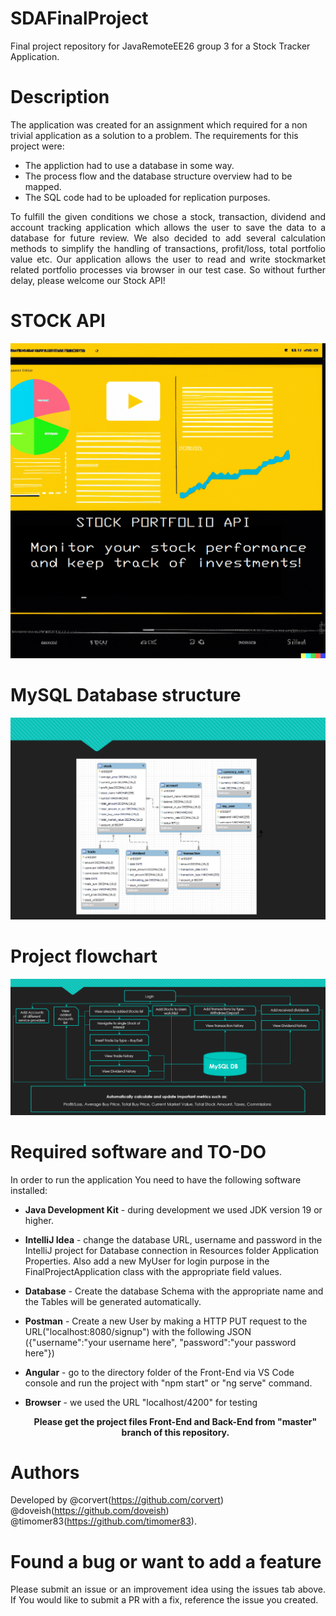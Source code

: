 # SDAFinalProject
Final project repository for JavaRemoteEE26 group 3 for a Stock Tracker Application.
# Description
The application was created for an assignment which required for a non trivial application as a solution to a problem.
The requirements for this project were:
* The appliction had to use a database in some way. 
* The process flow and the database structure overview had to be mapped.
* The SQL code had to be uploaded for replication purposes.
<p align="justify"> 
To fulfill the given conditions we chose a stock, transaction, dividend and account tracking application which 
allows the user to save the data to a database for future review. We also decided to add several calculation 
methods to simplify the handling of transactions, profit/loss, total portfolio value etc. Our application allows the user to read and write 
stockmarket related portfolio processes via browser in our test case. So without further delay,
please welcome our Stock API!
</p>

# STOCK API

![Front](https://github.com/doveish/SDAFinalProject/blob/4afb8f2065f77fb1c4c68c1b1afd6d31ad75f359/Images/Front.png)

# MySQL Database structure
![Database](https://github.com/doveish/SDAFinalProject/blob/e0c51479b3d80d2fc26829bc704f2cd4e42bdd4b/Images/Database%20C.png)

# Project flowchart
![Flowchart](https://github.com/doveish/SDAFinalProject/blob/a99e7c85ce5033cfe7f298769536a3a3dbae100e/Images/Flowchart.png)

# Required software and TO-DO
In order to run the application You need to have the following software installed:
* **Java Development Kit** - during development we used JDK version 19 or higher.
* **IntelliJ Idea** - change the database URL, username and password in the IntelliJ project for Database connection in Resources folder Application Properties.
  Also add a new MyUser for login purpose in the FinalProjectApplication class with the appropriate field values.
* **Database** - Create the database Schema with the appropriate name and the Tables will be generated automatically.
* **Postman** - Create a new User by making a HTTP PUT request to the URL("localhost:8080/signup")
  with the following JSON ({"username":"your username here", "password":"your password here"}) 
* **Angular** - go to the directory folder of the Front-End via VS Code console and run the project with "npm start" or "ng serve" command.
* **Browser** - we used the URL "localhost/4200" for testing

  

  <p align="center"><b>Please get the project files Front-End and Back-End from "master" branch of this repository.</b></p>


# Authors
Developed by @corvert(https://github.com/corvert) @doveish(https://github.com/doveish) @timomer83(https://github.com/timomer83).

# Found a bug or want to add a feature
<p align="justify"> 
Please submit an issue or an improvement idea using the issues tab above. 
If You would like to submit a PR with a fix, reference the issue you created.
</p>
